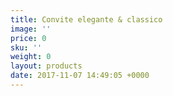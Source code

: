 ```yaml
---
title: Convite elegante & classico
image: ''
price: 0
sku: ''
weight: 0
layout: products
date: 2017-11-07 14:49:05 +0000
---
```

